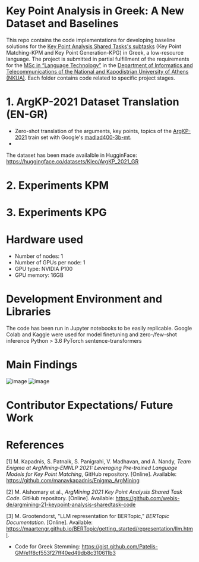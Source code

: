 # Key Point Analysis in Greek: A New Dataset and Baselines
This repo contains the code implementations for developing baseline solutions for the [Key Point Analysis Shared Tasks's subtasks](https://github.com/IBM/KPA_2021_shared_task) (Key Point Matching-KPM and Key Point Generation-KPG) in Greek, a low-resource language. 
The project is submitted in partial fulfillment of the requirements for the [MSc in “Language Technology”](https://www.di.uoa.gr/en/studies/graduate/lg) in the [Department of Informatics and Telecommunications of the National and Kapodistrian University of Athens (NKUA)](https://www.di.uoa.gr/en).
Each folder contains code related to specific project stages. 

# 1. ArgKP-2021 Dataset Translation (EN-GR)
- Zero-shot translation of the arguments, key points, topics of the [ArgKP-2021](https://github.com/IBM/KPA_2021_shared_task/tree/main/kpm_data) train set with Google's [madlad400-3b-mt](https://huggingface.co/google/madlad400-3b-mt).
- 
The dataset has been made availalble in HugginFace: https://huggingface.co/datasets/Kleo/ArgKP_2021_GR

# 2. Experiments KPM 

# 3. Experiments KPG
# Hardware used 
- Number of nodes: 1
- Number of GPUs per node: 1
- GPU type: NVIDIA P100
- GPU memory: 16GB
# Development Environment and Libraries
The code has been run in Jupyter notebooks to be easily replicable.
Google Colab and Kaggle were used for model finetuning and zero-/few-shot inference
Python > 3.6
PyTorch
sentence-transformers

# Main Findings
![image](https://github.com/user-attachments/assets/325b792d-c712-4d85-80b0-82d752c51677)
![image](https://github.com/user-attachments/assets/eb7d4a0e-d966-4c90-bbd2-30dd702b4aca)

# Contributor Expectations/ Future Work

# References
[1] M. Kapadnis, S. Patnaik, S. Panigrahi, V. Madhavan, and A. Nandy, *Team Enigma at ArgMining-EMNLP 2021: Leveraging Pre-trained Language Models for Key Point Matching*, GitHub repository. [Online]. Available: https://github.com/manavkapadnis/Enigma_ArgMining

[2] M. Alshomary et al., *ArgMining 2021 Key Point Analysis Shared Task Code*. GitHub repository. [Online]. Available: https://github.com/webis-de/argmining-21-keypoint-analysis-sharedtask-code

[3] M. Grootendorst, "LLM representation for BERTopic," *BERTopic Documentation*. [Online]. Available: https://maartengr.github.io/BERTopic/getting_started/representation/llm.html.

- Code for Greek Stemming: https://gist.github.com/Patelis-GM/e1f8cf553f27ff40ed49db8c310611b3
